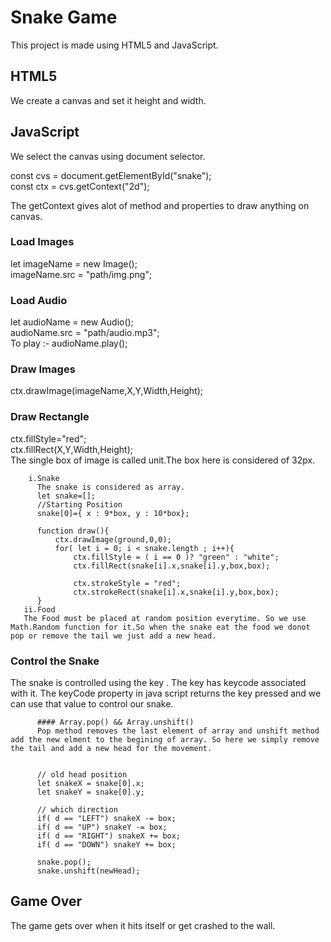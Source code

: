 # Snake Game
This project is made using HTML5 and JavaScript.

## HTML5
We create a canvas and set it height and width.<br>
<canvas id="snake" width="608" height="608">
</canvas>

## JavaScript
We select the canvas using document selector.

const cvs = document.getElementById("snake");<br>
const ctx = cvs.getContext("2d");<br>

The getContext gives alot of method and properties to draw anything on canvas.

### Load Images
let imageName = new Image();<br>
imageName.src = "path/img.png";<br>

### Load Audio
let audioName = new Audio();<br>
audioName.src = "path/audio.mp3";<br>
To play :- audioName.play();<br>

### Draw Images
ctx.drawImage(imageName,X,Y,Width,Height);

### Draw Rectangle
ctx.fillStyle="red";<br>
ctx.fillRect(X,Y,Width,Height);<br>
The single box of image is called unit.The box here is considered of 32px.

        i.Snake
          The snake is considered as array.
          let snake=[];
          //Starting Position
          snake[0]={ x : 9*box, y : 10*box};

          function draw(){
              ctx.drawImage(ground,0,0);
              for( let i = 0; i < snake.length ; i++){
                  ctx.fillStyle = ( i == 0 )? "green" : "white";
                  ctx.fillRect(snake[i].x,snake[i].y,box,box);

                  ctx.strokeStyle = "red";
                  ctx.strokeRect(snake[i].x,snake[i].y,box,box);
          }
       ii.Food
       The Food must be placed at random position everytime. So we use Math.Random function for it.So when the snake eat the food we donot pop or remove the tail we just add a new head.

### Control the Snake
The snake is controlled using the key . The key has keycode associated with it. The keyCode property in java script returns the key pressed and we can use that value to control our snake.

          #### Array.pop() && Array.unshift()
          Pop method removes the last element of array and unshift method add the new elment to the begining of array. So here we simply remove the tail and add a new head for the movement.


          // old head position
          let snakeX = snake[0].x;
          let snakeY = snake[0].y;

          // which direction
          if( d == "LEFT") snakeX -= box;
          if( d == "UP") snakeY -= box;
          if( d == "RIGHT") snakeX += box;
          if( d == "DOWN") snakeY += box;

          snake.pop();
          snake.unshift(newHead);

## Game Over
The game gets over when it hits itself or get crashed to the wall.
